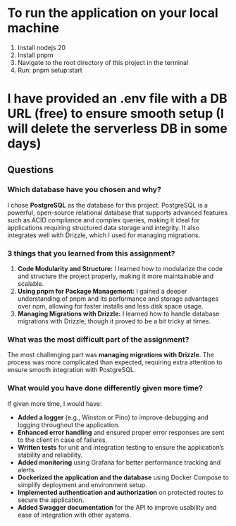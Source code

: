 # To run the application on your local machine

1. Install nodejs 20
2. Install pnpm
3. Navigate to the root directory of this project in the terminal
4. Run: pnpm setup:start

# I have provided an .env file with a DB URL (free) to ensure smooth setup (I will delete the serverless DB in some days)

## Questions

### Which database have you chosen and why?

I chose **PostgreSQL** as the database for this project. PostgreSQL is a powerful, open-source relational database that supports advanced features such as ACID compliance and complex queries, making it ideal for applications requiring structured data storage and integrity. It also integrates well with Drizzle, which I used for managing migrations.

### 3 things that you learned from this assignment?

1. **Code Modularity and Structure:** I learned how to modularize the code and structure the project properly, making it more maintainable and scalable.
2. **Using pnpm for Package Management:** I gained a deeper understanding of pnpm and its performance and storage advantages over npm, allowing for faster installs and less disk space usage.
3. **Managing Migrations with Drizzle:** I learned how to handle database migrations with Drizzle, though it proved to be a bit tricky at times.

### What was the most difficult part of the assignment?

The most challenging part was **managing migrations with Drizzle**. The process was more complicated than expected, requiring extra attention to ensure smooth integration with PostgreSQL.

### What would you have done differently given more time?

If given more time, I would have:

-   **Added a logger** (e.g., Winston or Pino) to improve debugging and logging throughout the application.
-   **Enhanced error handling** and ensured proper error responses are sent to the client in case of failures.
-   **Written tests** for unit and integration testing to ensure the application’s stability and reliability.
-   **Added monitoring** using Grafana for better performance tracking and alerts.
-   **Dockerized the application and the database** using Docker Compose to simplify deployment and environment setup.
-   **Implemented authentication and authorization** on protected routes to secure the application.
-   **Added Swagger documentation** for the API to improve usability and ease of integration with other systems.
